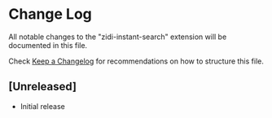 # Change Log


All notable changes to the "zidi-instant-search" extension will be documented in this file.

Check [Keep a Changelog](http://keepachangelog.com/) for recommendations on how to structure this file.


## [Unreleased]

- Initial release
